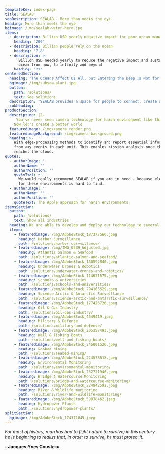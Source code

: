 ```yaml
---
templateKey: index-page
title: SEALAB
seoDescription: SEALAB - More than meets the eye
heading: More than meets the eye
bgimage: /img/sealab-water-hero.jpg
items:
  - description: Billion USD yearly negative impact for poor ocean management
    heading: '200'
  - description: Billion people rely on the ocean
    heading: '7.8'
  - description: >-
      Billion USD needed yearly to reduce the negative impact and sustain the
      ocean from now, to infinity and beyond
    heading: '21'
centeredSection:
  heading: 'The Oceans Affect Us All, but Entering the Deep Is Not for Everyone'
  bgimage: /img/subsea-plant.jpg
  button:
    path: /solutions/
    text: See solutions
  description: 'SEALAB provides a space for people to connect, create and communicate'
  subheading: ''
productSection:
  description: |2-
     You've never seen camera technology for harsh environment like this. 
    Now let's create a better world
  featuredimage: /img/camera_render.png
  featuredimageBackground: /img/camera-background.png
  heading: >-
    With edge-processing methods to identify and report essential information
    from any events in each unit. This enables mission analysis once the data
    reaches the cloud.
quotes:
  - authorImage: ''
    authorName: ''
    authorPosition: ''
    quoteText: >-
      We would really recommend SEALAB if you are in need - because electronics
      for these environments is hard to find.
  - authorImage: ''
    authorName: ''
    authorPosition: ''
    quoteText: The Apple approach for harsh environments
itemsSection:
  button:
    path: /solutions/
    text: Show all industries
  heading: We are able to develop and deploy our technology to several industries
  items:
    - featuredimage: /img/AdobeStock_187277566.jpeg
      heading: Harbor Surveillance
      path: /solutions/harbor-surveillance/
    - featuredimage: /img/IMG_0539_Adjusted.jpg
      heading: Atlantic Salmon & Seafood
      path: /solutions/atlantic-salmon-and-seafood/
    - featuredimage: /img/AdobeStock_180592840.jpeg
      heading: Underwater Drones & Robotics
      path: /solutions/underwater-drones-and-robotics/
    - featuredimage: /img/AdobeStock_114071575.jpeg
      heading: Schools & Universities
      path: /solutions/schools-and-universities/
    - featuredimage: /img/AdobeStock_294165529.jpeg
      heading: Science Arctic & Antarctic Surveillance
      path: /solutions/science-arctic-and-antarctic-surveillance/
    - featuredimage: /img/AdobeStock_177426726.jpeg
      heading: Oil & Gas Industry
      path: /solutions/oil-gas-industry/
    - featuredimage: /img/AdobeStock_4649419.jpeg
      heading: Military & Defense
      path: /solutions/military-and-defense/
    - featuredimage: /img/AdobeStock_205257493.jpeg
      heading: Well & Fishing Boats
      path: /solutions/well-and-fishing-boats/
    - featuredimage: /img/AdobeStock_245001526.jpeg
      heading: Seabed Mining
      path: /solutions/seabed-mining/
    - featuredimage: /img/AdobeStock_224578518.jpeg
      heading: Environmental Monitoring
      path: /solutions/environmental-monitoring/
    - featuredimage: /img/AdobeStock_232721946.jpeg
      heading: Bridge & Watercourse Monitoring
      path: /solutions/bridge-and-watercourse-monitoring/
    - featuredimage: /img/AdobeStock_224942592.jpeg
      heading: River & Wildlife monitoring
      path: /solutions/river-and-wildlife-monitoring/
    - featuredimage: /img/AdobeStock_59878462.jpeg
      heading: Hydropower Plants
      path: /solutions/hydropower-plants/
splitSection:
  bgimage: /img/AdobeStock_174371043.jpeg
---
```

*For most of history, man has had to fight nature to survive; in this century he is beginning to realize that, in order to survive, he must protect it.*

<strong id="quote-author">- Jacques-Yves Cousteau</strong>
